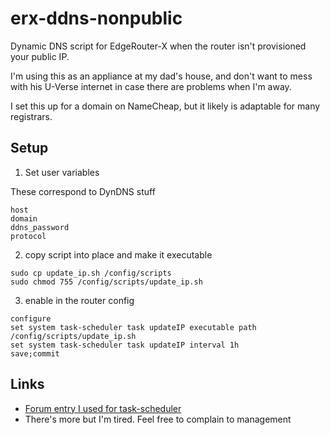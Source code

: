 # erx-ddns-nonpublic
Dynamic DNS script for EdgeRouter-X when the router isn't provisioned your public IP.

I'm using this as an appliance at my dad's house, and don't want to mess with his U-Verse internet in case there are problems when I'm away.

I set this up for a domain on NameCheap, but it likely is adaptable for many registrars.

## Setup
1. Set user variables

These correspond to DynDNS stuff

```
host
domain
ddns_password
protocol
```

2. copy script into place and make it executable

```
sudo cp update_ip.sh /config/scripts
sudo chmod 755 /config/scripts/update_ip.sh
```

3. enable in the router config

```
configure
set system task-scheduler task updateIP executable path /config/scripts/update_ip.sh
set system task-scheduler task updateIP interval 1h
save;commit
```

## Links

- [Forum entry I used for task-scheduler](https://community.ui.com/questions/The-correct-way-to-run-shellscript-using-task-scheduler-cron/b8bc4782-8c5b-4d67-8f41-9c31562336c9)
- There's more but I'm tired. Feel free to complain to management

